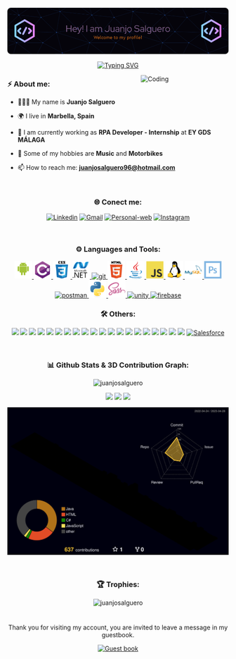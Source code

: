 <p align="center">
  <img src="/imgs/github-header-image.png">
</p>

<p align="center">
<a href="https://git.io/typing-svg"><img src="https://readme-typing-svg.demolab.com?font=Fira+Code&pause=1000&color=B95F17&center=true&vCenter=true&width=420&lines=Software+developer;Mobile,+Web+and+Desktop+apps" alt="Typing SVG" /></a>
</p>


<img align="right" alt="Coding" width="200" src="https://user-images.githubusercontent.com/5713670/87202985-820dcb80-c2b6-11ea-9f56-7ec461c497c3.gif">


### ⚡ About me:

- 👨🏻‍💻 My name is **Juanjo Salguero**

- 🌍 I live in **Marbella, Spain**

- 🏢 I am currently working as **RPA Developer - Internship** at **EY GDS MÁLAGA**

- 🌟 Some of my hobbies are **Music** and **Motorbikes**

- 📫 How to reach me: **juanjosalguero96@hotmail.com**

<br>

<h3 align="center">🌐 Conect me:</h3>
<p align="center">
    <a href="https://www.linkedin.com/in/juanjosalgueroacevedo/"><img src="https://img.shields.io/badge/LinkedIn-0077B5?style=for-the-badge&logo=linkedin&logoColor=white" alt="Linkedin" /></a>
    <a href="juanjosalguero96@hotmail.com"><img src="https://img.shields.io/badge/Gmail-D14836?style=for-the-badge&logo=gmail&logoColor=white" alt="Gmail" /></a>
    <a href="https://juanjosalguero.github.io/"><img src="https://img.shields.io/badge/website-000000?style=for-the-badge&logo=About.me&logoColor=white" alt="Personal-web" /></a>
      <a href="https://instagram.com/juanjosalguero_"><img src="https://img.shields.io/badge/Instagram-E4405F?style=for-the-badge&logo=instagram&logoColor=white" alt="Instagram" /></a>
  </p>

<br>


<h3 align="center">⚙️ Languages and Tools: </h3>
<p align="center"> <a href="https://developer.android.com" target="_blank" rel="noreferrer"> <img src="https://raw.githubusercontent.com/devicons/devicon/master/icons/android/android-original-wordmark.svg" alt="android" width="40" height="40"/> </a> <a href="https://www.w3schools.com/cs/" target="_blank" rel="noreferrer"> <img src="https://raw.githubusercontent.com/devicons/devicon/master/icons/csharp/csharp-original.svg" alt="csharp" width="40" height="40"/> </a> <a href="https://www.w3schools.com/css/" target="_blank" rel="noreferrer"> <img src="https://raw.githubusercontent.com/devicons/devicon/master/icons/css3/css3-original-wordmark.svg" alt="css3" width="40" height="40"/> </a>  <a href="https://dotnet.microsoft.com/" target="_blank" rel="noreferrer"> <img src="https://raw.githubusercontent.com/devicons/devicon/master/icons/dot-net/dot-net-original-wordmark.svg" alt="dotnet" width="40" height="40"/> </a> <a href="https://git-scm.com/" target="_blank" rel="noreferrer"> <img src="https://www.vectorlogo.zone/logos/git-scm/git-scm-icon.svg" alt="git" width="40" height="40"/> </a> <a href="https://www.w3.org/html/" target="_blank" rel="noreferrer"> <img src="https://raw.githubusercontent.com/devicons/devicon/master/icons/html5/html5-original-wordmark.svg" alt="html5" width="40" height="40"/> </a> <a href="https://www.java.com" target="_blank" rel="noreferrer"> <img src="https://raw.githubusercontent.com/devicons/devicon/master/icons/java/java-original.svg" alt="java" width="40" height="40"/> </a> <a href="https://developer.mozilla.org/en-US/docs/Web/JavaScript" target="_blank" rel="noreferrer"> <img src="https://raw.githubusercontent.com/devicons/devicon/master/icons/javascript/javascript-original.svg" alt="javascript" width="40" height="40"/> </a> <a href="https://www.linux.org/" target="_blank" rel="noreferrer"> <img src="https://raw.githubusercontent.com/devicons/devicon/master/icons/linux/linux-original.svg" alt="linux" width="40" height="40"/> </a> <a href="https://www.mysql.com/" target="_blank" rel="noreferrer"> <img src="https://raw.githubusercontent.com/devicons/devicon/master/icons/mysql/mysql-original-wordmark.svg" alt="mysql" width="40" height="40"/> </a> <a href="https://www.photoshop.com/en" target="_blank" rel="noreferrer"> <img src="https://raw.githubusercontent.com/devicons/devicon/master/icons/photoshop/photoshop-line.svg" alt="photoshop" width="40" height="40"/> </a> <a href="https://postman.com" target="_blank" rel="noreferrer"> <img src="https://www.vectorlogo.zone/logos/getpostman/getpostman-icon.svg" alt="postman" width="40" height="40"/> </a> <a href="https://www.python.org" target="_blank" rel="noreferrer"> <img src="https://raw.githubusercontent.com/devicons/devicon/master/icons/python/python-original.svg" alt="python" width="40" height="40"/> </a> <a href="https://sass-lang.com" target="_blank" rel="noreferrer"> <img src="https://raw.githubusercontent.com/devicons/devicon/master/icons/sass/sass-original.svg" alt="sass" width="40" height="40"/> </a> <a href="https://unity.com/" target="_blank" rel="noreferrer"> <img src="https://www.vectorlogo.zone/logos/unity3d/unity3d-icon.svg" alt="unity" width="40" height="40"/> </a><a href="https://firebase.google.com/" target="_blank" rel="noreferrer"> <img src="https://www.vectorlogo.zone/logos/firebase/firebase-icon.svg" alt="firebase" width="40" height="40"/> </a></p>

<h3 align="center">🛠️ Others:</h3>
<p align="center"><img src="https://img.shields.io/badge/Microsoft-666666?style=for-the-badge&logo=microsoft&logoColor=white"/>
<img src="https://img.shields.io/badge/Markdown-000000?style=for-the-badge&logo=markdown&logoColor=white"/>
<img src="https://img.shields.io/badge/Android_Studio-3DDC84?style=for-the-badge&logo=android-studio&logoColor=white"/>
<img src="https://img.shields.io/badge/apache%20netbeans-1B6AC6?style=for-the-badge&logo=apache%20netbeans%20IDE&logoColor=white"/>
<img src="https://img.shields.io/badge/Eclipse-2C2255?style=for-the-badge&logo=eclipse&logoColor=white"/>
<img src="https://img.shields.io/badge/Notepad++-90E59A.svg?style=for-the-badge&logo=notepad%2B%2B&logoColor=black"/>
<img src="https://img.shields.io/badge/PyCharm-000000.svg?&style=for-the-badge&logo=PyCharm&logoColor=white"/>
<img src="https://img.shields.io/badge/sublime_text-%23575757.svg?&style=for-the-badge&logo=sublime-text&logoColor=important"/>
<img src="https://img.shields.io/badge/VSCode-0078D4?style=for-the-badge&logo=visual%20studio%20code&logoColor=white"/>
<img src="https://img.shields.io/badge/Visual_Studio-5C2D91?style=for-the-badge&logo=visual%20studio&logoColor=white"/>
<img src="https://img.shields.io/badge/Todoist-E44332?style=for-the-badge&logo=todoist&logoColor=white"/>
<img src="https://img.shields.io/badge/Trello-0052CC?style=for-the-badge&logo=trello&logoColor=white"/>
<img src="https://img.shields.io/badge/Windows-0078D6?style=for-the-badge&logo=windows&logoColor=white"/>
<img src="https://img.shields.io/badge/windows%20terminal-4D4D4D?style=for-the-badge&logo=windows%20terminal&logoColor=white"/>
<img src="https://img.shields.io/badge/powershell-5391FE?style=for-the-badge&logo=powershell&logoColor=white"/>
<img src="https://img.shields.io/badge/VirtualBox-21416b?style=for-the-badge&logo=VirtualBox&logoColor=white"/>
<img src="https://img.shields.io/badge/Font_Awesome-339AF0?style=for-the-badge&logo=fontawesome&logoColor=white"/>
<img src="https://img.shields.io/badge/GitHub%20Pages-222222?style=for-the-badge&logo=GitHub%20Pages&logoColor=white"/>
<img src="https://img.shields.io/badge/gradle-02303A?style=for-the-badge&logo=gradle&logoColor=white"/>
<img src="https://img.shields.io/badge/jQuery-0769AD?style=for-the-badge&logo=jquery&logoColor=white"/>
<a href="https://trailblazer.me/id/juanjosalgueroa"><img src="https://img.shields.io/badge/Salesforce-00A1E0?style=for-the-badge&logo=Salesforce&logoColor=white" alt="Salesforce" /></a></p>

<br>

<h3 align="center">📊 Github Stats & 3D Contribution Graph:</h3>
<p align="center"> <img src="https://komarev.com/ghpvc/?username=juanjosalguero&label=Profile%20views&color=orange&style=flat" alt="juanjosalguero" /> </p>

<p align="center">
  <img height="50%" width="auto" src ="https://github-readme-stats.vercel.app/api?username=juanjosalguero&show_icons=true&count_private=true&theme=darcula&hide_border=true&bg_color=00000000">
  <img height="50%" width="auto" src ="https://github-readme-stats.vercel.app/api/top-langs/?username=juanjosalguero&layout=compact&hide_border=true&theme=darcula&bg_color=00000000&langs_count=10">
  <img src ="https://github-readme-streak-stats.herokuapp.com?user=juanjosalguero&theme=darcula&hide_border=true&background=FFFFFF00">
  <br>
</p>

![](./profile-3d-contrib/profile-night-rainbow.svg)

<br>

<h3 align="center">🏆 Trophies:</h3>
<p align="center"><img src="https://github-profile-trophy.vercel.app/?username=juanjosalguero&theme=discord" alt="juanjosalguero" /></p>

<h1> </h1>
<div align="center">
<p>Thank you for visiting my account, you are invited to leave a message in my guestbook. </p>
 <a href="https://github.com/JuanjoSalguero/JuanjoSalguero/issues/2"><img width="100" src="https://media0.giphy.com/media/dJCeBzsJK45V7HMAbk/giphy.gif?cid=6c09b952v63p0kaxx2e5ua15xncstga1y6zkd1y9nc1a0zni&rid=giphy.gif&ct=s" alt="Guest book"></a>
</div>
